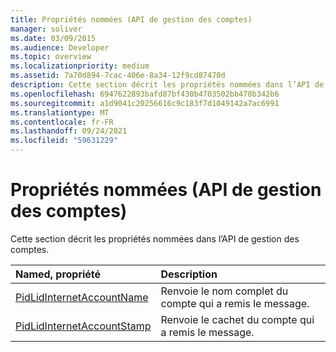 ```yaml
---
title: Propriétés nommées (API de gestion des comptes)
manager: soliver
ms.date: 03/09/2015
ms.audience: Developer
ms.topic: overview
ms.localizationpriority: medium
ms.assetid: 7a70d894-7cac-406e-8a34-12f9cd87470d
description: Cette section décrit les propriétés nommées dans l’API de gestion des comptes.
ms.openlocfilehash: 6947622893bafd87bf430b4703502bb478b342b6
ms.sourcegitcommit: a1d9041c20256616c9c183f7d1049142a7ac6991
ms.translationtype: MT
ms.contentlocale: fr-FR
ms.lasthandoff: 09/24/2021
ms.locfileid: "59631229"
---
```

# <a name="named-properties-account-management-api"></a>Propriétés nommées (API de gestion des comptes)

Cette section décrit les propriétés nommées dans l’API de gestion des comptes.
  
|**Named, propriété**|**Description**|
|:-----|:-----|
|[PidLidInternetAccountName](pidlidinternetaccountname.md) <br/> |Renvoie le nom complet du compte qui a remis le message.  <br/> |
|[PidLidInternetAccountStamp](pidlidinternetaccountstamp.md) <br/> |Renvoie le cachet du compte qui a remis le message.  <br/> |
   

